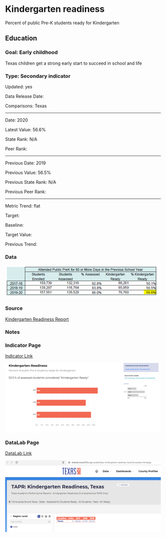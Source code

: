 # Kindergarten readiness

Percent of public Pre-K students ready for Kindergarten

## Education

### Goal: Early childhood

Texas children get a strong early start to succeed in school and life

### Type: Secondary indicator

Updated: yes

Data Release Date: 

Comparisons: Texas


----

Date: 2020

Latest Value: 56.6% 

State Rank: N/A

Peer Rank: 


----

Previous Date: 2019

Previous Value: 56.5%

Previous State Rank: N/A

Previous Peer Rank: 


----
Metric Trend: flat

Target: 

Baseline: 

Target Value: 

Previous Trend: 



<!--### Value

| Year |  Value      | Rank     | Previous Year   | Previous Value | Previous Rank | Trend | 
| ----------- | ----------- | ----------- | ----------- | ----------- | ----------- | -----------|
|    2020     | 56.6%       |     N/A      |     2019    |    56.5%     | N/A          | flat     |

-->
### Data

![K Ready](./images/ready.PNG)

### Source
[Kindergarten Readiness Report](./CrystalReportViewer1.pdf)

### Notes


### Indicator Page

[Indicator Link](https://indicators.texas2036.org/indicator/37)

![Ind](./images/indicators_page.PNG)

### DataLab Page

[DataLab Link](https://datalab.texas2036.org/cezqfzd/tapr-kindergarten-readiness-texas?accesskey=bshtgdg)

![Ind](./images/datalab_kg.PNG)


